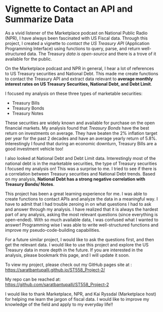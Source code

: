 # Vignette to Contact an API and Summarize Data

As a vivid listener of the Marketplace podcast on National Public Radio (NPR), I have always been fascinated with US Fiscal data. Through this project, I created a vignette to *contact the US Treasury API* (Application Programming Interface) using functions to query, parse, and return well-structured data. The Treasury *data is open-source* and there is a trove of it available for the public.

On the Marketplace podcast and NPR in general, I hear a lot of references to US Treasury securities and National Debt. This made me create functions to contact the Treasury API and extract data relevant to **average monthly interest rates on US Treasury Securities, National Debt, and Debt Limit**. 

I focused my analysis on these three types of marketable securities: 
  + Treasury Bills
  + Treasury Bonds
  + Treasury Notes

These securities are widely known and available for purchase on the open financial markets. My analysis found that *Treasury Bonds* have the best return on investments on average. They have beaten the 2% inflation target per year for the past 2 decades and have an average yearly return of 5.8%. Interestingly I found that during an economic downturn, Treasury Bills are a good investment vehicle too! 

I also looked at National Debt and Debt Limit data. Interestingly most of the national debt is in the marketable securities, the type of Treasury securities I focused my analysis on! This was a surprise to me. I tried to see if there is a correlation between Treasury securities and National Debt trends. Based on my analysis, **National Debt has a strong negative correlation with Treasury Bonds/ Notes**. 

This project has been a great learning experience for me. I was able to create functions to contact APIs and analyze the data in a meaningful way. I have to admit that I had trouble zeroing in on what questions I had to ask and answer through my analysis. I have realized that it is always the hardest part of any analysis, asking the most relevant questions (since everything is open-ended). With so much available data, I was confused what I wanted to answer! Programming wise I was able to write well-structured functions and improve my pseudo-code-building capabilities. 

For a future similar project, I would like to ask the questions first, and then get the relevant data. I would like to use this project and explore the US Treasury data in more depth in the future. If you are interested in the analysis, please bookmark this page, and I will update it soon. 

To view my project, please check out my GitHub pages site at : <https://saratbantupalli.github.io/ST558_Project-2/>  

My repo can be reached at: <https://github.com/saratbantupalli/ST558_Project-2>

I would like to thank Marketplace, NPR, and Kai Ryssdal (Marketplace host) for helping me learn the jargon of fiscal data. I would like to improve my knowledge of the field and apply to my everyday life!!
 
